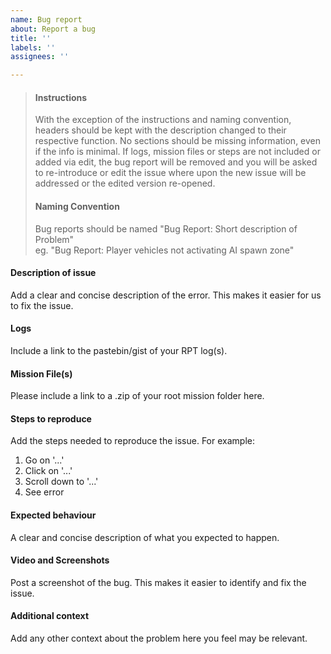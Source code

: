 ```yaml
---
name: Bug report
about: Report a bug
title: ''
labels: ''
assignees: ''

---
```


>#### Instructions
>
>With the exception of the instructions and naming convention, headers should be kept with the description changed to their respective function. No sections should be missing information, even if the info is minimal. If logs, mission files or steps are not included or added via edit, the bug report will be removed and you will be asked to re-introduce or edit the issue where upon the new issue will be addressed or the edited version re-opened.
>
>#### Naming Convention
>
>Bug reports should be named "Bug Report: Short description of Problem"  
>eg. "Bug Report: Player vehicles not activating AI spawn zone"

#### Description of issue

Add a clear and concise description of the error. This makes it easier for us to fix the issue.

#### Logs

Include a link to the pastebin/gist of your RPT log(s).

#### Mission File(s)

Please include a link to a .zip of your root mission folder here.

#### Steps to reproduce

Add the steps needed to reproduce the issue. For example:

1.  Go on '...'
2.  Click on '...'
3.  Scroll down to '...'
4.  See error

#### Expected behaviour

A clear and concise description of what you expected to happen.

#### Video and Screenshots

Post a screenshot of the bug. This makes it easier to identify and fix the issue.

#### Additional context

Add any other context about the problem here you feel may be relevant.
